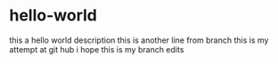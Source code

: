 # hello-world
this a hello world description
this is another line from branch
this is my attempt at git hub i hope
this is my branch edits
